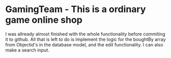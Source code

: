 # GamingTeam - This is a ordinary game online shop
I was allready almost finished with the whole functionality before commiting it to github. All that is left to do is implement the logic for the boughtBy array from Objectid's in the database model, and the edit functionality.
I can also make a search input.
